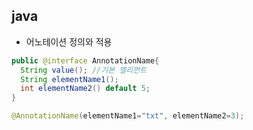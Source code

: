 ## java
- 어노테이션 정의와 적용
```java
public @interface AnnotationName{
  String value(); //기본 엘리먼트
  String elementName1();
  int elementName2() default 5;
}

@AnnotationName(elementName1="txt", elementName2=3);
```

